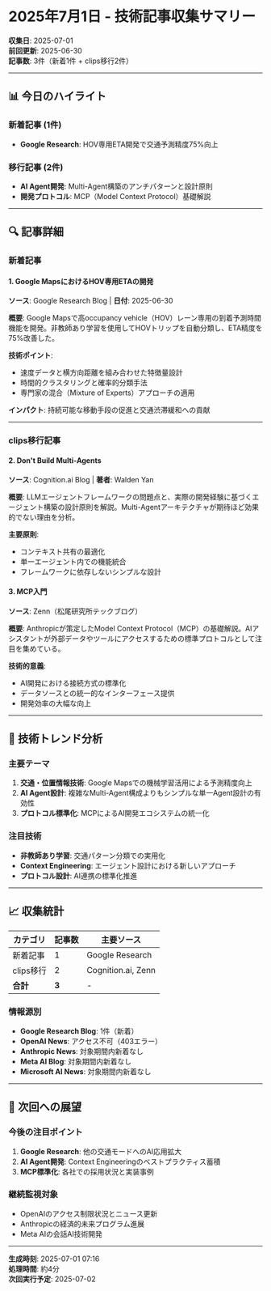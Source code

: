 # 2025年7月1日 - 技術記事収集サマリー

**収集日**: 2025-07-01  
**前回更新**: 2025-06-30  
**記事数**: 3件（新着1件 + clips移行2件）

---

## 📊 今日のハイライト

### 新着記事 (1件)
- **Google Research**: HOV専用ETA開発で交通予測精度75%向上

### 移行記事 (2件)  
- **AI Agent開発**: Multi-Agent構築のアンチパターンと設計原則
- **開発プロトコル**: MCP（Model Context Protocol）基礎解説

---

## 🔍 記事詳細

### 新着記事

#### 1. Google MapsにおけるHOV専用ETAの開発
**ソース**: Google Research Blog | **日付**: 2025-06-30

**概要**: Google Mapsで高occupancy vehicle（HOV）レーン専用の到着予測時間機能を開発。非教師あり学習を使用してHOVトリップを自動分類し、ETA精度を75%改善した。

**技術ポイント**:
- 速度データと横方向距離を組み合わせた特徴量設計
- 時間的クラスタリングと確率的分類手法
- 専門家の混合（Mixture of Experts）アプローチの適用

**インパクト**: 持続可能な移動手段の促進と交通渋滞緩和への貢献

---

### clips移行記事

#### 2. Don't Build Multi-Agents
**ソース**: Cognition.ai Blog | **著者**: Walden Yan

**概要**: LLMエージェントフレームワークの問題点と、実際の開発経験に基づくエージェント構築の設計原則を解説。Multi-Agentアーキテクチャが期待ほど効果的でない理由を分析。

**主要原則**:
- コンテキスト共有の最適化
- 単一エージェント内での機能統合
- フレームワークに依存しないシンプルな設計

#### 3. MCP入門
**ソース**: Zenn（松尾研究所テックブログ）

**概要**: Anthropicが策定したModel Context Protocol（MCP）の基礎解説。AIアシスタントが外部データやツールにアクセスするための標準プロトコルとして注目を集めている。

**技術的意義**:
- AI開発における接続方式の標準化
- データソースとの統一的なインターフェース提供
- 開発効率の大幅な向上

---

## 🎯 技術トレンド分析

### 主要テーマ
1. **交通・位置情報技術**: Google Mapsでの機械学習活用による予測精度向上
2. **AI Agent設計**: 複雑なMulti-Agent構成よりもシンプルな単一Agent設計の有効性
3. **プロトコル標準化**: MCPによるAI開発エコシステムの統一化

### 注目技術
- **非教師あり学習**: 交通パターン分類での実用化
- **Context Engineering**: エージェント設計における新しいアプローチ
- **プロトコル設計**: AI連携の標準化推進

---

## 📈 収集統計

| カテゴリ | 記事数 | 主要ソース |
|---------|--------|-------------|
| 新着記事 | 1 | Google Research |
| clips移行 | 2 | Cognition.ai, Zenn |
| **合計** | **3** | - |

### 情報源別
- **Google Research Blog**: 1件（新着）
- **OpenAI News**: アクセス不可（403エラー）
- **Anthropic News**: 対象期間内新着なし
- **Meta AI Blog**: 対象期間内新着なし  
- **Microsoft AI News**: 対象期間内新着なし

---

## 🚀 次回への展望

### 今後の注目ポイント
1. **Google Research**: 他の交通モードへのAI応用拡大
2. **AI Agent開発**: Context Engineeringのベストプラクティス蓄積
3. **MCP標準化**: 各社での採用状況と実装事例

### 継続監視対象
- OpenAIのアクセス制限状況とニュース更新
- Anthropicの経済的未来プログラム進展
- Meta AIの会話AI技術開発

---

**生成時刻**: 2025-07-01 07:16  
**処理時間**: 約4分  
**次回実行予定**: 2025-07-02